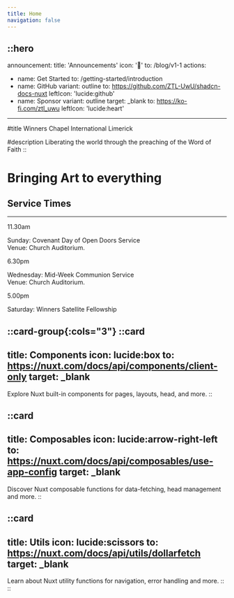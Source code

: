```yaml
---
title: Home
navigation: false
---
```


::hero
---
announcement:
  title: 'Announcements'
  icon: '🎉'
  to: /blog/v1-1
actions:
  - name: Get Started
    to: /getting-started/introduction
  - name: GitHub
    variant: outline
    to: https://github.com/ZTL-UwU/shadcn-docs-nuxt
    leftIcon: 'lucide:github'
  - name: Sponsor
    variant: outline
    target: _blank
    to: https://ko-fi.com/ztl_uwu
    leftIcon: 'lucide:heart'
---

#title
Winners Chapel International Limerick

#description
Liberating the world through the preaching of the Word of Faith
::

<!-- Hero -->
<div class="px-4 sm:px-6 lg:px-8 ">
  <div class="h-120 md:h-[80dvh] flex flex-col bg-[url('https://images.unsplash.com/photo-1462917882517-e150004895fa?q=80&w=1920&auto=format&fit=crop&ixlib=rb-4.1.0&ixid=M3wxMjA3fDB8MHxwaG90by1wYWdlfHx8fGVufDB8fHx8fA%3D%3D')] bg-cover bg-center bg-no-repeat rounded-2xl">
    <div class="mt-auto w-2/3 md:max-w-lg ps-5 pb-5 md:ps-10 md:pb-10">
      <h1 class="text-xl md:text-3xl lg:text-5xl text-white">
        Bringing Art to everything
      </h1>
    </div>
  </div>
</div>
<!-- End Hero -->

<section class="relative overflow-hidden bg-gray-100 py-12 sm:py-16 lg:py-20">
  <div class="absolute h-72 w-72 scale-125 -right-8 -bottom-10">
    <div class="absolute h-60 w-60 rounded-2xl border-4 border-rose-600"></div>
    <div class="absolute h-60 w-60 translate-x-3 translate-y-3 rounded-2xl border-4 border-rose-600"></div>
    <div class="absolute h-60 w-60 translate-x-6 translate-y-6 rounded-2xl border-4 border-rose-600"></div>
  </div>
  <div class="mx-auto px-4 sm:px-6 lg:px-8">
    <div class="sm:text-center">
      <h2 class="text-3xl font-semibold leading-7 text-gray-900 sm:text-4xl xl:text-5xl">
        Service Times
      </h2>
      <hr class="mt-4 h-1.5 w-32 border-none bg-blue-600 sm:mx-auto sm:mt-8" />
    </div>

<div class="mx-auto mt-20 grid max-w-screen-lg grid-cols-1 gap-x-8 gap-y-12 text-center sm:text-left md:grid-cols-3">
      <div class="backdrop-blur-lg relative mb-3 rounded-3xl border bg-white/70 px-12 py-10 text-left shadow xl:px-12">
        <p class="relative text-5xl font-black text-rose-600">11.30am</p>
        <p class="relative mt-5 text-center font-bold text-gray-600">Sunday: Covenant Day of Open Doors Service <br> Venue: Church Auditorium.</p>
      </div>

<div class="backdrop-blur-lg relative mb-3 rounded-3xl border bg-white/70 px-12 py-10 text-left shadow xl:px-12">
        <p class="relative text-5xl font-black text-rose-600">6.30pm</p>
        <p class="relative mt-5 text-center font-bold text-gray-600">Wednesday: Mid-Week Communion Service <br> Venue: Church Auditorium.</p>
      </div>

<div class="backdrop-blur-lg relative mb-3 rounded-3xl border bg-white/70 px-12 py-10 text-left shadow xl:px-12">
        <p class="relative m-0 text-5xl font-black text-rose-600">5.00pm</p>
        <p class="relative mt-5 text-center font-bold text-gray-600">Saturday: Winners Satellite Fellowship</p>
      </div>
    </div>
  </div>
</section>



::card-group{:cols="3"}
  ::card
  ---
  title: Components
  icon: lucide:box
  to: https://nuxt.com/docs/api/components/client-only
  target: _blank
  ---
  Explore Nuxt built-in components for pages, layouts, head, and more.
  ::

  ::card
  ---
  title: Composables
  icon: lucide:arrow-right-left
  to: https://nuxt.com/docs/api/composables/use-app-config
  target: _blank
  ---
  Discover Nuxt composable functions for data-fetching, head management and more.
  ::

  ::card
  ---
  title: Utils
  icon: lucide:scissors
  to: https://nuxt.com/docs/api/utils/dollarfetch
  target: _blank
  ---
  Learn about Nuxt utility functions for navigation, error handling and more.
  ::
::

